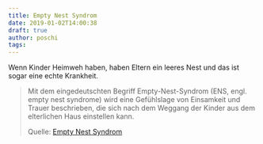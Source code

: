 ```yaml
---
title: Empty Nest Syndrom
date: 2019-01-02T14:00:38
draft: true
author: poschi
tags: 
---
```


Wenn Kinder Heimweh haben, haben Eltern ein leeres Nest und das ist sogar eine
echte Krankheit.

> Mit dem eingedeutschten Begriff Empty-Nest-Syndrom (ENS, engl. empty nest
> syndrome) wird eine Gefühlslage von Einsamkeit und Trauer beschrieben, die
> sich nach dem Weggang der Kinder aus dem elterlichen Haus einstellen kann.
>
> Quelle: [Empty Nest Syndrom](https://de.wikipedia.org/wiki/Empty-Nest-Syndrom)
